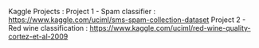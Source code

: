 Kaggle Projects : 
Project 1 - Spam classifier : https://www.kaggle.com/uciml/sms-spam-collection-dataset
Project 2 - Red wine classification : https://www.kaggle.com/uciml/red-wine-quality-cortez-et-al-2009
